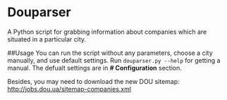 # Douparser
A Python script for grabbing information about companies which are situated in a particular city.

##Usage
You can run the script without any parameters, choose a city manually, and use default settings.
Run `douparser.py --help` for getting a manual.
The defualt settings are in **# Configuration** section.

Besides, you may need to download the new DOU sitemap: http://jobs.dou.ua/sitemap-companies.xml

